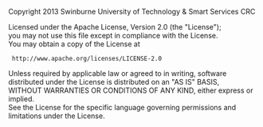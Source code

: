 Copyright 2013 Swinburne University of Technology & Smart Services CRC

Licensed under the Apache License, Version 2.0 (the "License");  
you may not use this file except in compliance with the License.  
You may obtain a copy of the License at  

     http://www.apache.org/licenses/LICENSE-2.0

Unless required by applicable law or agreed to in writing, software  
distributed under the License is distributed on an "AS IS" BASIS,  
WITHOUT WARRANTIES OR CONDITIONS OF ANY KIND, either express or implied.  
See the License for the specific language governing permissions and  
limitations under the License.
